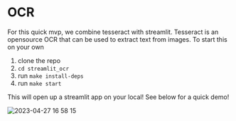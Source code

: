 # OCR 

For this quick mvp, we combine tesseract with streamlit. Tesseract is an opensource OCR that can be used to extract text from images. 
To start this on your own
1. clone the repo
2. `cd streamlit_ocr`
3. run `make install-deps`
4. run `make start`

This will open up a streamlit app on your local! See below for a quick demo! 

![2023-04-27 16 58 15](https://user-images.githubusercontent.com/53100755/234989924-24ba8874-16d9-4da6-85d5-6b08e375ffc9.gif)
